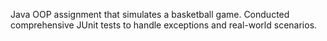 Java OOP assignment that simulates a basketball game. Conducted comprehensive JUnit tests to handle exceptions and real-world scenarios.
